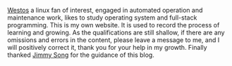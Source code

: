 <div class="instruction-text" style="top: 55px;">
    <p>  <a href="/about">Westos</a> a linux fan of interest, engaged in automated operation and maintenance work, likes to study operating system and full-stack programming. This is my own website. It is used to record the process of learning and growing. As the qualifications are still shallow, if there are any omissions and errors in the content, please leave a message to me, and I will positively correct it, thank you for your help in my growth. Finally thanked <a href="https://jimmysong.io/">Jimmy Song</a> for the guidance of this blog.
    </p>
</div>
